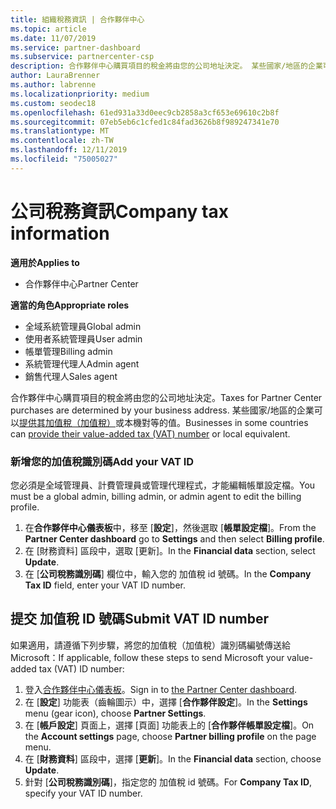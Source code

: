 ```yaml
---
title: 組織稅務資訊 | 合作夥伴中心
ms.topic: article
ms.date: 11/07/2019
ms.service: partner-dashboard
ms.subservice: partnercenter-csp
description: 合作夥伴中心購買項目的稅金將由您的公司地址決定。 某些國家/地區的企業可以提供他們的加值稅 (VAT) 編號或當地的對等項目。
author: LauraBrenner
ms.author: labrenne
ms.localizationpriority: medium
ms.custom: seodec18
ms.openlocfilehash: 61ed931a33d0eec9cb2858a3cf653e69610c2b8f
ms.sourcegitcommit: 07eb5eb6c1cfed1c84fad3626b8f989247341e70
ms.translationtype: MT
ms.contentlocale: zh-TW
ms.lasthandoff: 12/11/2019
ms.locfileid: "75005027"
---
```

# <a name="company-tax-information"></a><span data-ttu-id="c9fd2-104">公司稅務資訊</span><span class="sxs-lookup"><span data-stu-id="c9fd2-104">Company tax information</span></span>

<span data-ttu-id="c9fd2-105">**適用於**</span><span class="sxs-lookup"><span data-stu-id="c9fd2-105">**Applies to**</span></span>

- <span data-ttu-id="c9fd2-106">合作夥伴中心</span><span class="sxs-lookup"><span data-stu-id="c9fd2-106">Partner Center</span></span>

<span data-ttu-id="c9fd2-107">**適當的角色**</span><span class="sxs-lookup"><span data-stu-id="c9fd2-107">**Appropriate roles**</span></span>
-   <span data-ttu-id="c9fd2-108">全域系統管理員</span><span class="sxs-lookup"><span data-stu-id="c9fd2-108">Global admin</span></span>
-   <span data-ttu-id="c9fd2-109">使用者系統管理員</span><span class="sxs-lookup"><span data-stu-id="c9fd2-109">User admin</span></span>
-   <span data-ttu-id="c9fd2-110">帳單管理</span><span class="sxs-lookup"><span data-stu-id="c9fd2-110">Billing admin</span></span>
-   <span data-ttu-id="c9fd2-111">系統管理代理人</span><span class="sxs-lookup"><span data-stu-id="c9fd2-111">Admin agent</span></span>
-   <span data-ttu-id="c9fd2-112">銷售代理人</span><span class="sxs-lookup"><span data-stu-id="c9fd2-112">Sales agent</span></span>

<span data-ttu-id="c9fd2-113">合作夥伴中心購買項目的稅金將由您的公司地址決定。</span><span class="sxs-lookup"><span data-stu-id="c9fd2-113">Taxes for Partner Center purchases are determined by your business address.</span></span> <span data-ttu-id="c9fd2-114">某些國家/地區的企業可以[提供其加值稅（加值稅）](#submit-vat-id-number)或本機對等的值。</span><span class="sxs-lookup"><span data-stu-id="c9fd2-114">Businesses in some countries can [provide their value-added tax (VAT) number](#submit-vat-id-number) or local equivalent.</span></span>

### <a name="add-your-vat-id"></a><span data-ttu-id="c9fd2-115">新增您的加值稅識別碼</span><span class="sxs-lookup"><span data-stu-id="c9fd2-115">Add your VAT ID</span></span>

<span data-ttu-id="c9fd2-116">您必須是全域管理員、計費管理員或管理代理程式，才能編輯帳單設定檔。</span><span class="sxs-lookup"><span data-stu-id="c9fd2-116">You must be a global admin, billing admin, or admin agent to  edit the billing profile.</span></span>

1.  <span data-ttu-id="c9fd2-117">在**合作夥伴中心儀表板**中，移至 [**設定**]，然後選取 [**帳單設定檔**]。</span><span class="sxs-lookup"><span data-stu-id="c9fd2-117">From the **Partner Center dashboard** go to  **Settings** and then select **Billing profile**.</span></span>
2.  <span data-ttu-id="c9fd2-118">在 \[財務資料\] 區段中，選取 \[更新\]。</span><span class="sxs-lookup"><span data-stu-id="c9fd2-118">In the **Financial data** section, select **Update**.</span></span>
3.  <span data-ttu-id="c9fd2-119">在 [**公司稅務識別碼**] 欄位中，輸入您的 加值稅 id 號碼。</span><span class="sxs-lookup"><span data-stu-id="c9fd2-119">In the **Company Tax ID** field, enter your VAT ID number.</span></span>

## <a name="submit-vat-id-number"></a><span data-ttu-id="c9fd2-120">提交 加值稅 ID 號碼</span><span class="sxs-lookup"><span data-stu-id="c9fd2-120">Submit VAT ID number</span></span>

<span data-ttu-id="c9fd2-121">如果適用，請遵循下列步驟，將您的加值稅（加值稅）識別碼編號傳送給 Microsoft：</span><span class="sxs-lookup"><span data-stu-id="c9fd2-121">If applicable, follow these steps to send Microsoft your value-added tax (VAT) ID number:</span></span>

1. <span data-ttu-id="c9fd2-122">登入[合作夥伴中心儀表板](https://partner.microsoft.com/dashboard/)。</span><span class="sxs-lookup"><span data-stu-id="c9fd2-122">Sign in to [the Partner Center dashboard](https://partner.microsoft.com/dashboard/).</span></span>
2. <span data-ttu-id="c9fd2-123">在 [**設定**] 功能表（齒輪圖示）中，選擇 [**合作夥伴設定**]。</span><span class="sxs-lookup"><span data-stu-id="c9fd2-123">In the **Settings** menu (gear icon), choose **Partner Settings**.</span></span>
3. <span data-ttu-id="c9fd2-124">在 [**帳戶設定**] 頁面上，選擇 [頁面] 功能表上的 [**合作夥伴帳單設定檔**]。</span><span class="sxs-lookup"><span data-stu-id="c9fd2-124">On the **Account settings** page, choose **Partner billing profile** on the page menu.</span></span>
4. <span data-ttu-id="c9fd2-125">在 [**財務資料**] 區段中，選擇 [**更新**]。</span><span class="sxs-lookup"><span data-stu-id="c9fd2-125">In the **Financial data** section, choose **Update**.</span></span>
5. <span data-ttu-id="c9fd2-126">針對 [**公司稅務識別碼**]，指定您的 加值稅 id 號碼。</span><span class="sxs-lookup"><span data-stu-id="c9fd2-126">For **Company Tax ID**, specify your VAT ID number.</span></span>
